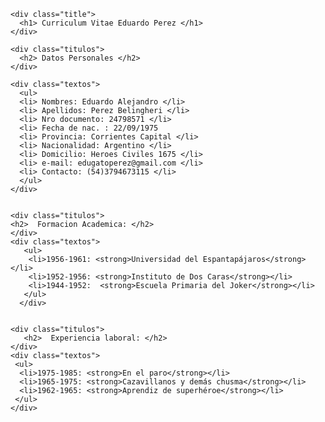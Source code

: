 <html lang="es">
<head>
    <meta charset="UTF-8">
    <meta http-equiv="X-UA-Compatible" content="IE=edge">
    <meta name="viewport" content="width=device-width, initial-scale=1.0">
    <title>Curriculum vitae de Eduardo Perez</title>
    <link rel="stylesheet" type="text/css" href="styles.css">
</head>

<body>
<div class="body">

    <div class="title">
      <h1> Curriculum Vitae Eduardo Perez </h1>
    </div>   

    <div class="titulos">
      <h2> Datos Personales </h2>
    </div>
    
    <div class="textos">
      <ul>
      <li> Nombres: Eduardo Alejandro </li>
      <li> Apellidos: Perez Belingheri </li>
      <li> Nro documento: 24798571 </li>
      <li> Fecha de nac. : 22/09/1975
      <li> Provincia: Corrientes Capital </li>
      <li> Nacionalidad: Argentino </li>
      <li> Domicilio: Heroes Civiles 1675 </li>
      <li> e-mail: edugatoperez@gmail.com </li> 
      <li> Contacto: (54)3794673115 </li>
      </ul>
    </div>
 

    <div class="titulos">
    <h2>  Formacion Academica: </h2>
    </div> 
    <div class="textos">
       <ul>
        <li>1956-1961: <strong>Universidad del Espantapájaros</strong></li>
        <li>1952-1956: <strong>Instituto de Dos Caras</strong></li>
        <li>1944-1952:  <strong>Escuela Primaria del Joker</strong></li>
       </ul>
      </div>


    <div class="titulos">
       <h2>  Experiencia laboral: </h2>
    </div> 
    <div class="textos">
     <ul>
      <li>1975-1985: <strong>En el paro</strong></li>
      <li>1965-1975: <strong>Cazavillanos y demás chusma</strong></li>
      <li>1962-1965: <strong>Aprendiz de superhéroe</strong></li>
     </ul>
    </div>
  </div>
</body>

